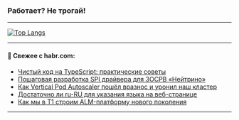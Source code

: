 ### Работает? Не трогай!

---
<!--
#### 🛠️ Technical stack:

![Java](https://img.shields.io/badge/Java-informational?logo=Oracle&style=flat&logoColor=white&color=FF4500)
![Kotlin](https://img.shields.io/badge/Kotlin-informational?logo=Kotlin&style=flat&logoColor=white&color=774D97)
![TS](https://img.shields.io/badge/TypeScript-informational?logo=typeScript&style=flat&logoColor=black&color=017acc)
![Python](https://img.shields.io/badge/Python-informational?logo=Python&style=flat&logoColor=black&color=ffdd54) <br>
![Spring](https://img.shields.io/badge/Spring-informational?logo=Spring&style=flat&logoColor=white&color=6DB33F) 
![SpringBoot](https://img.shields.io/badge/SpringBoot-informational?logo=SpringBoot&style=flat&logoColor=white&color=6DB33F)
![Nest](https://img.shields.io/badge/NestJS-informational?logo=NestJS&style=flat&logoColor=white&color=E0234E) 
![NodeJS](https://img.shields.io/badge/NodeJS-informational?logo=node.js&style=flat&logoColor=white&color=70A760)<br>
![PostgreSQL](https://img.shields.io/badge/PostgreSQL-informational?logo=PostgreSQL&style=flat&logoColor=white&color=DAA520)
![MongoDB](https://img.shields.io/badge/MongoDB-informational?logo=MongoDB&style=flat&logoColor=white&color=870000)
![Apache](https://img.shields.io/badge/Apache-informational?logo=apache&style=flat&logoColor=white&color=f74e28)

___ 
-->

<!--- #### 🛠️ : --->

[![Top Langs](https://github-readme-stats-82jvfl3w3-advtsettinggmailcoms-projects.vercel.app/api/top-langs/?username=zloylis&langs_count=10&hide_title=true&title_color=e6edf3&size_weight=0.5&count_weight=0.5&layout=compact&hide_progress=true&hide_border=true&theme=dracula&hide=css,makefile,cmake)](https://github.com/zloylis)

<!---


####  :octocat:&nbsp;&nbsp; Статистика:

![GitHub stats](https://github-readme-stats-u2qms2cxw-advtsettinggmailcoms-projects.vercel.app/api?username=zloylis&show_icons=true&hide_border=true&theme=dracula&title_color=e6edf3&include_all_commits=true&count_private=true&hide_rank=false&hide_title=true&rank_icon=github)
-->
---

#### 💬 Свежее с habr.com:

<!-- BLOG-POST-LIST:START -->
- [Чистый код на TypeScript: практические советы](https://habr.com/ru/articles/948488/?utm_source=habrahabr&utm_medium=rss&utm_campaign=948488)
- [Пошаговая разработка SPI драйвера для ЗОСРВ «Нейтрино»](https://habr.com/ru/companies/swd_es/articles/948322/?utm_source=habrahabr&utm_medium=rss&utm_campaign=948322)
- [Как Vertical Pod Autoscaler пошёл вразнос и уронил наш кластер](https://habr.com/ru/companies/flant/articles/947294/?utm_source=habrahabr&utm_medium=rss&utm_campaign=947294)
- [Достаточно ли ru-RU для указания языка на веб-странице](https://habr.com/ru/companies/maxilect/articles/948464/?utm_source=habrahabr&utm_medium=rss&utm_campaign=948464)
- [Как мы в T1 строим ALM-платформу нового поколения](https://habr.com/ru/companies/T1Holding/articles/945758/?utm_source=habrahabr&utm_medium=rss&utm_campaign=945758)
<!-- BLOG-POST-LIST:END -->

---
